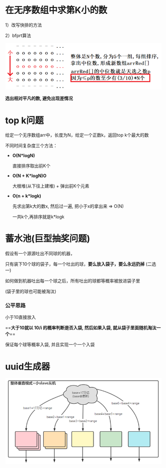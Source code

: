 # 在无序数组中求第K小的数

1）改写快排的方法

2）bfprt算法



![image-20211129163244085](https://raw.githubusercontent.com/handsomeyi/Pics/master/image-20211129163244085.png)



**选出相对平凡的数, 避免出现差情况**



# top k问题

给定一个无序数组arr中，长度为N，给定一个正数k，返回top k个最大的数

不同时间复杂度三个方法：

- **O(N*logN)**

  直接排序取出前K个

- **O(N + K*logN)O**

  大根堆(从下往上建堆) + 弹出前K个元素

- **O(n + k*logk)**

  先求出第k大的数x, 然后过一遍, 把小于x的拿出来 => O(N)

  一共k个,再排序就是k*logk



# 蓄水池(巨型抽奖问题)

假设有一个源源吐出不同球的机器，

只有装下10个球的袋子，每一个吐出的球，**要么放入袋子，要么永远扔掉** (二选一)

如何做到机器吐出每一个球之后，所有吐出的球都等概率被放进袋子里

(袋子里的球也可能被淘汰)



### 公平思路

小于10直接放入

==**大于10就以 10/i 的概率判断是否入袋, 然后如果入袋, 就从袋子里面随机淘汰一个**==

保证每个球等概率入袋, 并且实现一个一个入袋



# uuid生成器

![image-20211129181337755](https://raw.githubusercontent.com/handsomeyi/Pics/master/image-20211129181337755.png)



